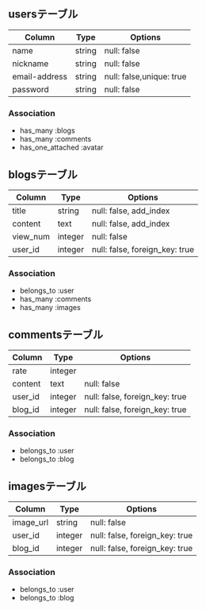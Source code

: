 ## usersテーブル

|Column|Type|Options|
|------|----|-------|
|name|string|null: false|
|nickname|string|null: false|
|email-address|string|null: false,unique: true|
|password|string|null: false|

### Association
- has_many :blogs
- has_many :comments
- has_one_attached :avatar

## blogsテーブル
|Column|Type|Options|
|------|----|-------|
|title|string|null: false, add_index|
|content|text|null: false, add_index|
|view_num|integer|null: false|
|user_id|integer|null: false, foreign_key: true|

### Association
- belongs_to :user
- has_many :comments
- has_many :images

## commentsテーブル
|Column|Type|Options|
|------|----|-------|
|rate|integer||
|content|text|null: false|
|user_id|integer|null: false, foreign_key: true|
|blog_id|integer|null: false, foreign_key: true|

### Association
- belongs_to :user
- belongs_to :blog

## imagesテーブル
|Column|Type|Options|
|------|----|-------|
|image_url|string|null: false|
|user_id|integer|null: false, foreign_key: true|
|blog_id|integer|null: false, foreign_key: true|

### Association
- belongs_to :user
- belongs_to :blog